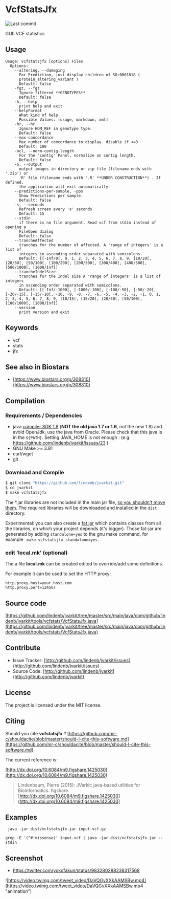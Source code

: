 # VcfStatsJfx

![Last commit](https://img.shields.io/github/last-commit/lindenb/jvarkit.png)

GUI: VCF statistics


## Usage

```
Usage: vcfstatsjfx [options] Files
  Options:
    --altering, --damaging
      For Prediction, just display children of SO:0001818 ( 
      protein_altering_variant )
      Default: false
    -fgt, --fgt
      Ignore filtered **GENOTYPES**
      Default: false
    -h, --help
      print help and exit
    --helpFormat
      What kind of help
      Possible Values: [usage, markdown, xml]
    -hr, --hr
      Ignore HOM_REF in genotype type.
      Default: false
    --max-concordance
      Max number of concordance to display. disable if <=0
      Default: 100
    -ncl, --norm-contig-length
      For the 'contig' Panel, normalize on contig length.
      Default: false
    -o, --output
      output images in directory or zip file (filename ends with '.zip') or 
      'R' file (filename ends with '.R' **UNDER CONSTRUCTION**) . If defined, 
      the application will exit automatically
    --predictions-per-sample, -pps
      Show Predictions per sample.
      Default: false
    -s, --seconds
      Refresh screen every 's' seconds
      Default: 15
    --stdin
      if there is no file argument. Read vcf from stdin instead of opening a 
      FileOpen dialog
      Default: false
    --trancheAffected
      tranches for the number of affected. A 'range of integers' is a list of 
      integers in ascending order separated with semicolons.
      Default: [[-Inf/0[, 0, 1, 2, 3, 4, 5, 6, 7, 8, 9, [10/20[, [20/50[, [50/100[, [100/200[, [200/300[, [300/400[, [400/500[, [500/1000[, [1000/Inf[]
    --trancheIndelSize
      tranches for the Indel size A 'range of integers' is a list of integers 
      in ascending order separated with semicolons.
      Default: [[-Inf/-1000[, [-1000/-100[, [-100/-50[, [-50/-20[, [-20/-15[, [-15/-10[, -10, -9, -8, -7, -6, -5, -4, -3, -2, -1, 0, 1, 2, 3, 4, 5, 6, 7, 8, 9, [10/15[, [15/20[, [20/50[, [50/100[, [100/1000[, [1000/Inf[]
    --version
      print version and exit

```


## Keywords

 * vcf
 * stats
 * jfx



## See also in Biostars

 * [https://www.biostars.org/p/308310](https://www.biostars.org/p/308310)


## Compilation

### Requirements / Dependencies

* java [compiler SDK 1.8](http://www.oracle.com/technetwork/java/index.html) (**NOT the old java 1.7 or 1.6**, not the new 1.9) and avoid OpenJdk, use the java from Oracle. Please check that this java is in the `${PATH}`. Setting JAVA_HOME is not enough : (e.g: https://github.com/lindenb/jvarkit/issues/23 )
* GNU Make >= 3.81
* curl/wget
* git


### Download and Compile

```bash
$ git clone "https://github.com/lindenb/jvarkit.git"
$ cd jvarkit
$ make vcfstatsjfx
```

The *.jar libraries are not included in the main jar file, [so you shouldn't move them](https://github.com/lindenb/jvarkit/issues/15#issuecomment-140099011 ).
The required libraries will be downloaded and installed in the `dist` directory.

Experimental: you can also create a [fat jar](https://stackoverflow.com/questions/19150811/) which contains classes from all the libraries, on which your project depends (it's bigger). Those fat-jar are generated by adding `standalone=yes` to the gnu make command, for example ` make vcfstatsjfx standalone=yes`.

### edit 'local.mk' (optional)

The a file **local.mk** can be created edited to override/add some definitions.

For example it can be used to set the HTTP proxy:

```
http.proxy.host=your.host.com
http.proxy.port=124567
```
## Source code 

[https://github.com/lindenb/jvarkit/tree/master/src/main/java/com/github/lindenb/jvarkit/tools/vcfstats/VcfStatsJfx.java](https://github.com/lindenb/jvarkit/tree/master/src/main/java/com/github/lindenb/jvarkit/tools/vcfstats/VcfStatsJfx.java)


## Contribute

- Issue Tracker: [http://github.com/lindenb/jvarkit/issues](http://github.com/lindenb/jvarkit/issues)
- Source Code: [http://github.com/lindenb/jvarkit](http://github.com/lindenb/jvarkit)

## License

The project is licensed under the MIT license.

## Citing

Should you cite **vcfstatsjfx** ? [https://github.com/mr-c/shouldacite/blob/master/should-I-cite-this-software.md](https://github.com/mr-c/shouldacite/blob/master/should-I-cite-this-software.md)

The current reference is:

[http://dx.doi.org/10.6084/m9.figshare.1425030](http://dx.doi.org/10.6084/m9.figshare.1425030)

> Lindenbaum, Pierre (2015): JVarkit: java-based utilities for Bioinformatics. figshare.
> [http://dx.doi.org/10.6084/m9.figshare.1425030](http://dx.doi.org/10.6084/m9.figshare.1425030)


## Examples

```
 java -jar dist/vcfstatsjfx.jar input.vcf.gz
```

```
grep -E '(^#|missense)' input.vcf | java -jar dist/vcfstatsjfx.jar --stdin 
```

## Screenshot

  *  https://twitter.com/yokofakun/status/983280288238317568


![https://video.twimg.com/tweet_video/DaVQGvXXkAAMSBw.mp4](https://video.twimg.com/tweet_video/DaVQGvXXkAAMSBw.mp4 "animation")



